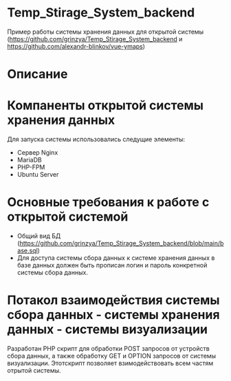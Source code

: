 # Temp_Stirage_System_backend
Пример работы системы хранения данных для открытой системы (https://github.com/grinzya/Temp_Stirage_System_backend и https://github.com/alexandr-blinkov/vue-ymaps)
# Описание
# Компаненты открытой системы хранения данных
Для запуска системы использовались следущие элементы:
* Сервер Nginx
* MariaDB
* PHP-FPM
* Ubuntu Server
# Основные требования к работе с открытой системой
* Общий вид БД (https://github.com/grinzya/Temp_Stirage_System_backend/blob/main/base.sql)
* Для доступа системы сбора данных к системе хранения данных в базе данных должен быть прописан логин и пароль конкретной системы сбора данных.
# Потакол взаимодействия системы сбора данных - системы хранения данных - системы визуализации
Разработан PHP скрипт для обработки POST запросов от устройств сбора данных, а также обработку GET и OPTION запросов от системы визуализации. Этотскрипт позволяет взимодействовать всем частям отрытой системы.

